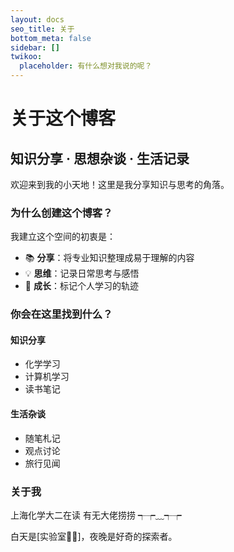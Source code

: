 ```yaml
---
layout: docs
seo_title: 关于
bottom_meta: false
sidebar: []
twikoo:
  placeholder: 有什么想对我说的呢？
---
```


# 关于这个博客

## 知识分享 · 思想杂谈 · 生活记录

欢迎来到我的小天地！这里是我分享知识与思考的角落。

### 为什么创建这个博客？

我建立这个空间的初衷是：
- 📚 **分享**：将专业知识整理成易于理解的内容
- 💡 **思维**：记录日常思考与感悟
- 🌱 **成长**：标记个人学习的轨迹

### 你会在这里找到什么？

#### 知识分享
- 化学学习
- 计算机学习
- 读书笔记

#### 生活杂谈
- 随笔札记
- 观点讨论
- 旅行见闻

### 关于我
上海化学大二在读 有无大佬捞捞 ┭┮﹏┭┮

白天是[实验室🐂🐎]，夜晚是好奇的探索者。
